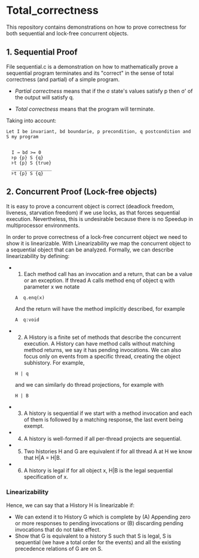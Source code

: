 # Total_correctness

This repository contains demonstrations on how to prove correctness for both sequential and lock-free concurrent objects.

## 1. Sequential Proof

File sequential.c is a demonstration on how to mathematically prove a sequential program terminates and its "correct" in the sense of
total correctness (and partial) of a simple program.

* _Partial correctness_ means that if the σ state's values satisfy p then σ' of the output will satisfy q.

* _Total correctness_ means that the program will terminate.

Taking into account:

```
Let I be invariant, bd boundarie, p precondition, q postcondition and S my program


  I → bd >= 0
  ⊧p {p} S {q}
  ⊧t {p} S {true}
  _______________
  ⊧t {p} S {q}
```

## 2. Concurrent Proof (Lock-free objects)

It is easy to prove a concurrent object is correct (deadlock freedom, liveness, starvation freedom) if we use locks, as that forces sequential execution. Nevertheless, this is undesirable because there is no Speedup in multiprocessor environments. 

In order to prove correctness of a lock-free concurrent object we need to show it is linearizable. With Linearizability we map the concurrent object to a sequential object that can be analyzed. Formally, we can describe linearizability by defining:

* 1. Each method call has an invocation and a return, that can be a value or an exception. If thread A calls method enq of object q with parameter x we notate 
  ```
  A  q.enq(x)
  ```
  And the return will have the method implicitly described, for example 
  ```
  A  q:void
  ```

* 2. A History is a finite set of methods that describe the concurrent execution. A History can have method calls without matching method returns, we say it has pending invocations. We can also focus only on events from a specific thread, creating the object subhistory. For example, 
  ```
  H | q
  ```
  and we can similarly do thread projections, for example with 
  ```
  H | B
  ```

* 3. A history is sequential if we start with a method invocation and each of them is followed by a matching response, the last event being exempt. 
* 4. A history is well-formed if all per-thread projects are sequential.
* 5. Two histories H and G are equivalent if for all thread A at H we know that H|A = H|B.
* 6. A history is legal if for all object x, H|B is the legal sequential specification of x.

### Linearizability
Hence, we can say that a History H is linearizable if:
- We can extend it to History G which is complete by (A) Appending zero or more responses to pending invocations or (B) discarding pending invocations that do not take effect.
- Show that G is equivalent to a history S such that S is legal, S is sequential (we have a total order for the events) and all the existing precedence relations of G are on S.
